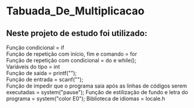 # Tabuada_De_Multiplicacao

## Neste projeto de estudo foi utilizado:

Função condicional = if  
Função de repetição com início, fim e comando = for  
Função de repetição com condicional = do e while();  
Variáveis do tipo = int  
Função de saída = printf("");  
Função de entrada = scanf("");  
Função de impedir que o programa saia após as linhas de códigos serem executadas = system("pause");
Função de estilização de fundo e letra do programa = system("color E0");
Biblioteca de idiomas = locale.h
